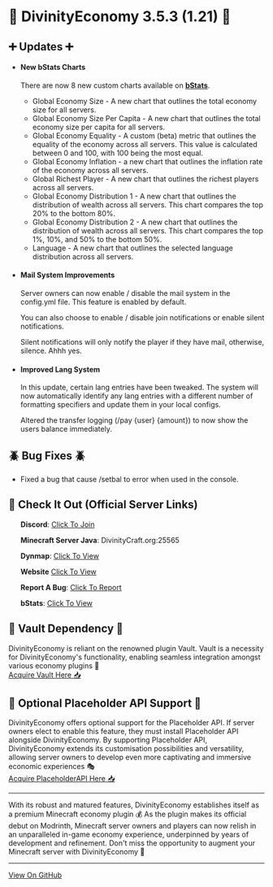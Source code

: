 <h1>🚀 DivinityEconomy 3.5.3 (1.21) 🚀</h1>
<h2>➕ Updates ➕</h2>
<ul>
<li>
    <h4>New bStats Charts</h4>
    <p>There are now 8 new custom charts available on <a href="https://bstats.org/plugin/bukkit/Divinity%20Economy/22013" target="_blank" rel="noopener noreferrer"><strong>bStats</strong></a>.</p>
    <ul>
        <li>Global Economy Size - A new chart that outlines the total economy size for all servers.</li>
        <li>Global Economy Size Per Capita - A new chart that outlines the total economy size per capita for all servers.</li>
        <li>Global Economy Equality - A custom (beta) metric that outlines the equality of the economy across all servers. This value is calculated between 0 and 100, with 100 being the most equal.</li>
        <li>Global Economy Inflation - a new chart that outlines the inflation rate of the economy across all servers.</li>
        <li>Global Richest Player - A new chart that outlines the richest players across all servers.</li>
        <li>Global Economy Distribution 1 - A new chart that outlines the distribution of wealth across all servers. This chart compares the top 20% to the bottom 80%.</li>
        <li>Global Economy Distribution 2 - A new chart that outlines the distribution of wealth across all servers. This chart compares the top 1%, 10%, and 50% to the bottom 50%.</li>
        <li>Language - A new chart that outlines the selected language distribution across all servers.</li>
    </ul>
</li>
<li>
    <h4>Mail System Improvements</h4>
    <p>Server owners can now enable / disable the mail system in the config.yml file. This feature is enabled by default.</p>
    <p>You can also choose to enable / disable join notifications or enable silent notifications.</p>
    <p>Silent notifications will only notify the player if they have mail, otherwise, silence. Ahhh yes.</p>
</li>
<li>
    <h4>Improved Lang System</h4>
    <p>In this update, certain lang entries have been tweaked. The system will now automatically identify any lang entries with a different number of formatting specifiers and update them in your local configs.</p>
    <p>Altered the transfer logging (/pay {user} {amount}) to now show the users balance immediately.</p>
</li>
</ul>
<h2>🪲 Bug Fixes 🪲</h2>
<ul>
<li>Fixed a bug that cause /setbal to error when used in the console.</li>
</ul>
<h2>🚀 Check It Out (Official Server Links)</h2>
<ul>
    <p><strong>Discord</strong>: <a href="https://discord.com/invite/K7DY6UD" target="_blank" rel="noopener noreferrer">Click To Join</a></p>
    <p><strong>Minecraft Server Java</strong>: DivinityCraft.org:25565</p>
    <p><strong>Dynmap</strong>: <a href="http://Play.DivinityCraft.org:25566" target="_blank" rel="noopener noreferrer">Click To View</a></p>
    <p><strong>Website</strong> <a href="http://DivinityCraft.org" target="_blank" rel="noopener noreferrer">Click To View</a></p>
    <p><strong>Report A Bug</strong>: <a href="https://github.com/HTTPStanley/DivinityEconomy/issues" target="_blank" rel="noopener noreferrer">Click To Report</a></p>
    <p><strong>bStats</strong>: <a href="https://bstats.org/plugin/bukkit/Divinity%20Economy/22013" target="_blank" rel="noopener noreferrer">Click To View</a></p>
</ul>
<h2>💾 Vault Dependency 💾</h2>
<p>DivinityEconomy is reliant on the renowned plugin Vault. Vault is a necessity for DivinityEconomy's functionality, enabling seamless integration amongst various economy plugins 🔁<br><a href="https://www.spigotmc.org/resources/vault.34315/" target="_blank" rel="noopener noreferrer">Acquire Vault Here 📥</a></p>
<h2>🔌 Optional Placeholder API Support 🔌</h2>
<p>DivinityEconomy offers optional support for the Placeholder API. If server owners elect to enable this feature, they must install Placeholder API alongside DivinityEconomy. By supporting Placeholder API, DivinityEconomy extends its customisation possibilities and versatility, allowing server owners to develop even more captivating and immersive economic experiences 🎭<br><a href="https://www.spigotmc.org/resources/placeholderapi.6245" target="_blank" rel="noopener noreferrer">Acquire PlaceholderAPI Here 📥</a></p>
<hr>
<p>With its robust and matured features, DivinityEconomy establishes itself as a premium Minecraft economy plugin 💰 As the plugin makes its official debut on Modrinth, Minecraft server owners and players can now relish in an unparalleled in-game economy experience, underpinned by years of development and refinement. Don't miss the opportunity to augment your Minecraft server with DivinityEconomy 🎉</p>
<hr>
<a href="https://github.com/HTTPStanley/DivinityEconomy" target="_blank" rel="noopener noreferrer">View On GitHub</a>